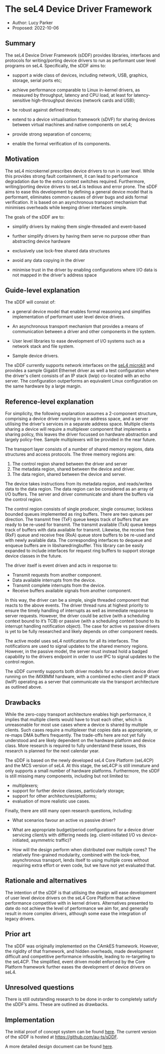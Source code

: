<!--
  SPDX-License-Identifier: CC-BY-SA-4.0
  Copyright 2022 UNSW
-->

# The seL4 Device Driver Framework

- Author: Lucy Parker
- Proposed: 2022-10-06

## Summary

The seL4 Device Driver Framework (sDDF) provides libraries, interfaces and
protocols for writing/porting device drivers to run as performant user level
programs on seL4. Specifically, the sDDF aims to:

- support a wide class of devices, including network, USB, graphics, storage,
  serial ports etc;

- achieve performance comparable to Linux in-kernel drivers, as measured by
  throughput, latency and CPU load, at least for latency-sensitive
  high-throughput devices (network cards and USB);

- be robust against defined threats;

- extend to a device virtualisation framework (sDVF) for sharing devices between
  virtual machines and native components on seL4;

- provide strong separation of concerns;

- enable the formal verification of its components.

## Motivation

The seL4 microkernel prescribes device drivers to run in user level. While this
provides strong fault containment, it can lead to performance degradation due to
the extra context switches required. Furthermore, writing/porting device drivers
to seL4 is tedious and error prone. The sDDF aims to ease this development by
defining a general device model that is performant, eliminates common causes of
driver bugs and aids formal verification. It is based on an asynchronous
transport mechanism that minimises overheads while keeping driver interfaces
simple.

The goals of the sDDF are to:

- simplify drivers by making them single-threaded and event-based

- further simplify drivers by having them serve no purpose other than
  abstracting device hardware

- exclusively use lock-free shared data structures

- avoid any data copying in the driver

- minimise trust in the driver by enabling configurations where I/O data is not
  mapped in the driver's address space


## Guide-level explanation

The sDDF will consist of:

- a general device model that enables formal reasoning and simplifies
  implementation of performant user level device drivers.

-  An asynchronous transport mechanism that provides a means of communication
   between a driver and other components in the system.

- User level libraries to ease development of I/O systems such as a network
  stack and file system.

- Sample device drivers.

The sDDF currently supports network interfaces on the [seL4 microkit] and
provides a sample Gigabit Ethernet driver as well a test configuration where the
driver's client consists of an IP stack (lwip) co-located with an echo server.
The configuration outperforms an equivalent Linux configuration on the same
hardware by a large margin.

[seL4 microkit]: https://github.com/seL4/microkit

## Reference-level explanation

For simplicity, the following explanation assumes a 2-component structure,
comprising a device driver running in one address space, and a server utilising
the driver's services in a separate address space. Multiple clients sharing a
device will require a multiplexer component that implements a sharing policy,
this leaves the driver focussed on hardware abstraction and largely policy-free.
Sample multiplexers will be provided in the near future.

The transport layer consists of a number of shared memory regions, data
structures and access protocols. The three memory regions are:

1. The control region shared between the driver and server
2. The metadata region, shared between the device and driver.
3. The data region, shared between the device and server.

The device takes instructions from its metadata region, and reads/writes data to
the data region. The data region can be considered as an array of I/O buffers.
The server and driver communicate and share the buffers via the control region.

The control region consists of single producer, single consumer, lockless
bounded queues implemented as ring buffers. There are two queues per direction.
The transmit free (TxF) queue keeps track of buffers that are ready to be
re-used for transmit. The transmit available (TxA) queue keeps track of buffers
with data available for transmit. Likewise, the receive free (RxF) queue and
receive free (RxA) queue store buffers to be re-used and with newly available
data.  The corresponding interfaces to dequeue and enqueue buffers are in
libsharedringbuffer. This library can be easily expanded to include interfaces
for request ring buffers to support storage device classes in the future.

The driver itself is event driven and acts in response to:

- Transmit requests from another component.
- Data available interrupts from the device.
- Transmit complete interrupts from the device.
- Receive buffers available signals from another component.

In this way, the driver can be a simple, single threaded component that reacts
to the above events. The driver thread runs at highest priority to ensure the
timely handling of interrupts as well as immediate response to server requests.
However, the driver could be active (with a scheduling context bound to it’s
TCB) or passive (with a scheduling context bound to its interrupt handling
notification object). The case for active vs passive drivers is yet to be fully
researched and likely depends on other component needs.

The active model uses seL4 notifications for all its interfaces.  The
notifications are used to signal updates to the shared memory regions. However,
in the passive model, the server must instead hold a badged capability to the
drivers endpoint in order to use IPC to signal updates to the control region.

The sDDF currently supports both driver models for a network device driver
running on the iMX8MM hardware, with a combined echo client and IP stack (lwIP)
operating as a server that communicate via the transport architecture as
outlined above.

## Drawbacks

While the zero-copy transport architecture enables high performance, it implies
that multiple clients would have to trust each other, which is unreasonable for
most use cases where a device is shared by multiple clients. Such cases require
a multiplexer that copies data as appropriate, or re-maps DMA buffers
frequently. The trade-offs here are not yet fully understood and are likely
dependent on the hardware platform and device class. More research is required
to fully understand these issues, this research is planned for the next calendar
year.

The sDDF is based on the newly developed seL4 Core Platform (seL4CP) and the MCS
version of seL4. At this stage, the seL4CP is still immature and only supports a
small number of hardware platforms. Furthermore, the sDDF is still missing many
components, including but not limited to:

- multiplexers;
- support for further device classes, particularly storage;
- support for other architectures/platforms;
- evaluation of more realistic use cases.

Finally, there are still many open research questions, including:

- What scenarios favour an active vs passive driver?

- What are appropriate budget/period configurations for a device driver
  servicing client/s with differing needs (eg.  client-initiated I/O vs
  device-initiated, asymmetric traffic)?

- How will the design perform when distributed over multiple cores? The
  relatively fine-grained modularity, combined with the lock-free, asynchronous
  transport, lends itself to using multiple cores without requiring extra effort
  or even code, but we have not yet evaluated that.


## Rationale and alternatives

The intention of the sDDF is that utilising the design will ease development of
user level device drivers on the seL4 Core Platform that achieve performance
competitive with in kernel drivers. Alternatives presented to date do not
achieve the level of performance we aim for, and generally result in more
complex drivers, although some ease the integration of legacy drivers.

## Prior art

The sDDF was originally implemented on the CAmkES framework. However, the
rigidity of that framework, and hidden overheads, made development difficult and
competitive performance infeasible, leading to re-targeting to the seL4CP. The
simplified, event driven model enforced by the Core Platform framework further
eases the development of device drivers on seL4.

## Unresolved questions

There is still outstanding research to be done in order to completely satisfy
the sDDF’s aims. These are outlined as drawbacks.

## Implementation

The initial proof of concept system can be found
[here](https://github.com/lucypa/sDDF). The current version of the sDDF is
hosted at <https://github.com/au-ts/sDDF>.

A more detailed design document can be found
[here](https://trustworthy.systems/projects/TS/drivers/).
